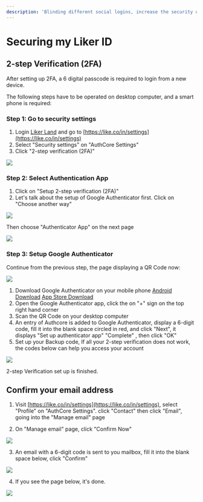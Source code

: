 ```yaml
---
description: 'Blinding different social logins, increase the security of your Liker ID'
---
```


# Securing my Liker ID

## 2-step Verification \(2FA\) <a id="shuang-zhong-ren-zheng-2fa"></a>

After setting up 2FA, a 6 digital passcode is required to login from a new device.

The following steps have to be operated on desktop computer, and a smart phone is required:

### Step 1: Go to security settings

1. Login [Liker Land](https://liker.land/) and go to [https://like.co/in/settings](https://like.co/in/settings)
2. Select "Security settings" on "AuthCore Settings"
3. Click "2-step verification \(2FA\)"

![](https://gblobscdn.gitbook.com/assets%2F-LL4mdaVjNgL6A1--PV0%2F-M05A4qEiPeAofxuE6l4%2F-M05BOU8tEtEom0SktnS%2FIMG_2343.jpg?alt=media&token=08e905c6-d85a-4488-ab31-aca38d2b483a)

### Step 2: Select Authentication App

1. Click on "Setup 2-step verification \(2FA\)"
2. Let's talk about the setup of Google Authenticator first. Click on "Choose another way"

![](https://gblobscdn.gitbook.com/assets%2F-LL4mdaVjNgL6A1--PV0%2F-MDJn8Td1rooIZewTqJt%2F-MDJoXu1VpeDdHFQZDlm%2Fchoose-2fa-method.png?alt=media&token=94fb5c43-04ec-457a-b247-52a00fc0e2f8)

Then choose "Authenticator App" on the next page

![](https://gblobscdn.gitbook.com/assets%2F-LL4mdaVjNgL6A1--PV0%2F-M05CvhpxwwELXXEO7Ji%2F-M05FDH2LAcw-TKe99WA%2FIMG_2346a.jpg?alt=media&token=3961b68a-6e64-44c4-bde5-d0b8ba85f7e4)

### Step 3: Setup Google Authenticator

Continue from the previous step, the page displaying a QR Code now:

![](https://gblobscdn.gitbook.com/assets%2F-LL4mdaVjNgL6A1--PV0%2F-MDJn8Td1rooIZewTqJt%2F-MDJoyzk0YTDQTXBDf5f%2F2fa-google-authenticator.png?alt=media&token=26ba5a96-0b3b-489f-9b75-768ac277c62e)

1. Download Google Authenticator on your mobile phone [Android Download](https://play.google.com/store/apps/details?id=com.google.android.apps.authenticator2&hl=zh_TW) [App Store Download](https://apps.apple.com/hk/app/google-authenticator/id388497605)
2. Open the Google Authenticator app, click the on "+" sign on the top right hand corner
3. Scan the QR Code on your desktop computer
4. An entry of Authcore is added to Google Authenticator, display a 6-digit code, fill it into the blank space circled in red, and click "Next", it displays "Set up authenticator app" "Complete" , then click "OK"
5. Set up your Backup code, If all your 2-step verification does not work, the codes below can help you access your account

![](https://gblobscdn.gitbook.com/assets%2F-LL4mdaVjNgL6A1--PV0%2F-MDJZnjALxzr1CsioejN%2F-MDJ_2IgUlz2YgZ6HDmW%2F2fa-backup-screen.png?alt=media&token=ff46a512-70ec-4e4a-8d75-d11c5afd1af3)

2-step Verification set up is finished.

## Confirm your email address

1. Visit [https://like.co/in/settings](https://like.co/in/settings), select "Profile" on "AuthCore Settings". click "Contact" then click "Email",  going into the "Manage email" page

2. On "Manage email" page, click "Confirm Now"

![](https://gblobscdn.gitbook.com/assets%2F-LL4mdaVjNgL6A1--PV0%2F-MDJn8Td1rooIZewTqJt%2F-MDJpIkC4GeOL3XxM0u5%2Fauth-email-1.png?alt=media&token=c01af70c-90c3-48d5-9203-f7f3e6ab5fa1)

3. An email with a 6-digit code is sent to you mailbox, fill it into the blank space below, click "Confirm"

![](https://downloads.intercomcdn.com/i/o/171962025/7a29375736dc15a5f3eb9909/image.png)

4. If you see the page below, it's done.

![](https://gblobscdn.gitbook.com/assets%2F-LL4mdaVjNgL6A1--PV0%2F-MDJn8Td1rooIZewTqJt%2F-MDJpVUgHk4bjk15P_XD%2Fauth-email-3.png?alt=media&token=6aaa354d-ef5a-4179-a00a-08c3ca9f7495)

